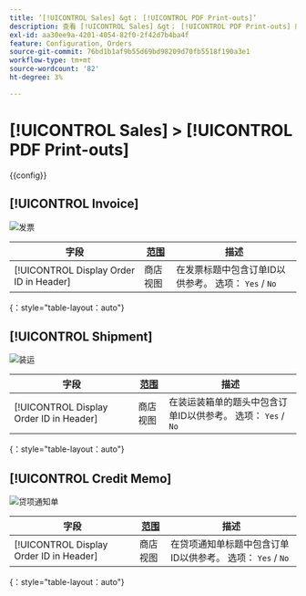 ```yaml
---
title: ’[!UICONTROL Sales] &gt； [!UICONTROL PDF Print-outs]’
description: 查看 [!UICONTROL Sales] &gt； [!UICONTROL PDF Print-outs] 商务管理员页面。
exl-id: aa30ee9a-4201-4054-82f0-2f42d7b4ba4f
feature: Configuration, Orders
source-git-commit: 76bd1b1af9b55d69bd98209d70fb5518f190a3e1
workflow-type: tm+mt
source-wordcount: '82'
ht-degree: 3%

---
```


# [!UICONTROL Sales] > [!UICONTROL PDF Print-outs]

{{config}}

<!-- [Invoice](https://docs.magento.com/user-guide/marketing/sales-documents-ref-id.html) -->

## [!UICONTROL Invoice]

![发票](./assets/pdf-print-invoice.png)<!-- zoom -->

| 字段 | [范围](../../getting-started/websites-stores-views.md#scope-settings) | 描述 |
|--- |--- |--- |
| [!UICONTROL Display Order ID in Header] | 商店视图 | 在发票标题中包含订单ID以供参考。 选项： `Yes` / `No` |

{：style=&quot;table-layout：auto&quot;}

## [!UICONTROL Shipment]

![装运](./assets/pdf-print-shipment.png)<!-- zoom -->

| 字段 | [范围](../../getting-started/websites-stores-views.md#scope-settings) | 描述 |
|--- |--- |--- |
| [!UICONTROL Display Order ID in Header] | 商店视图 | 在装运装箱单的题头中包含订单ID以供参考。 选项： `Yes` / `No` |

{：style=&quot;table-layout：auto&quot;}

## [!UICONTROL Credit Memo]

![贷项通知单](./assets/pdf-print-credit-memo.png)<!-- zoom -->

| 字段 | [范围](../../getting-started/websites-stores-views.md#scope-settings) | 描述 |
|--- |--- |--- |
| [!UICONTROL Display Order ID in Header] | 商店视图 | 在贷项通知单标题中包含订单ID以供参考。 选项： `Yes` / `No` |

{：style=&quot;table-layout：auto&quot;}
